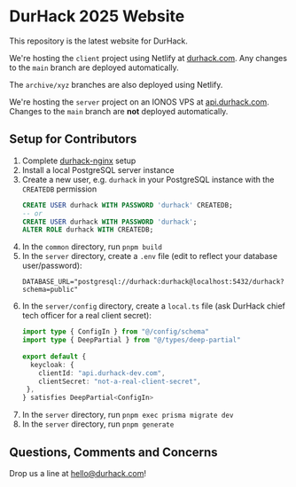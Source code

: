 # DurHack 2025 Website

This repository is the latest website for DurHack.

We're hosting the `client` project using Netlify at [durhack.com](https://durhack.com).
Any changes to the `main` branch are deployed automatically. 

The `archive/xyz` branches are also deployed using Netlify.

We're hosting the `server` project on an IONOS VPS at [api.durhack.com](https://api.durhack.com).
Changes to the `main` branch are **not** deployed automatically.

## Setup for Contributors

1. Complete [durhack-nginx](https://github.com/ducompsoc/durhack-nginx) setup
2. Install a local PostgreSQL server instance
3. Create a new user, e.g. `durhack` in your PostgreSQL instance with the `CREATEDB` permission
   ```sql
   CREATE USER durhack WITH PASSWORD 'durhack' CREATEDB;
   -- or
   CREATE USER durhack WITH PASSWORD 'durhack';
   ALTER ROLE durhack WITH CREATEDB;
   ```
4. In the `common` directory, run `pnpm build`
5. In the `server` directory, create a `.env` file (edit to reflect your database user/password):
   ```dotenv
   DATABASE_URL="postgresql://durhack:durhack@localhost:5432/durhack?schema=public"
   ```
6. In the `server/config` directory, create a `local.ts` file (ask DurHack chief tech officer for a real client secret):
   ```ts
   import type { ConfigIn } from "@/config/schema"
   import type { DeepPartial } from "@/types/deep-partial"
  
   export default {
     keycloak: {
       clientId: "api.durhack-dev.com",
       clientSecret: "not-a-real-client-secret",
    },
   } satisfies DeepPartial<ConfigIn>
   ```
7. In the `server` directory, run `pnpm exec prisma migrate dev`
8. In the `server` directory, run `pnpm generate`

## Questions, Comments and Concerns
Drop us a line at [hello@durhack.com](mailto:hello@durhack.com)!
